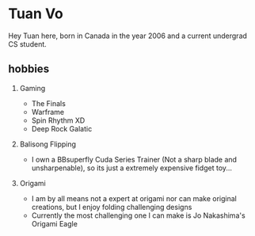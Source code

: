 # Tuan Vo

Hey Tuan here, born in Canada in the year 2006 and a current undergrad CS student.

## hobbies

1. Gaming
   - The Finals
   - Warframe
   - Spin Rhythm XD
   - Deep Rock Galatic

2. Balisong Flipping
   - I own a BBsuperfly Cuda Series Trainer (Not a sharp blade and unsharpenable), so its just a extremely expensive fidget toy...
  
3. Origami
   - I am by all means not a expert at origami nor can make original creations, but I enjoy folding challenging designs
   - Currently the most challenging one I can make is Jo Nakashima's Origami Eagle
     
